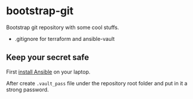# bootstrap-git
Bootstrap git repository with some cool stuffs.
 - .gitignore for terraform and ansible-vault

## Keep your secret safe
First [install Ansible](http://docs.ansible.com/ansible/latest/intro_installation.html) on your laptop.

After create ```.vault_pass``` file under the repository root folder and put in it a strong password.
